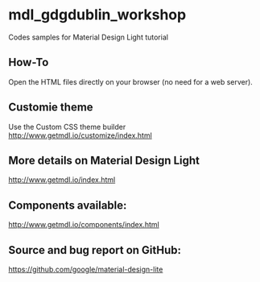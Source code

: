 # mdl_gdgdublin_workshop
Codes samples for Material Design Light tutorial

## How-To
Open the HTML files directly on your browser (no need for a web server).

## Customie theme
Use the Custom CSS theme builder
http://www.getmdl.io/customize/index.html

## More details on Material Design Light
http://www.getmdl.io/index.html

## Components available:
http://www.getmdl.io/components/index.html

## Source and bug report on GitHub:
https://github.com/google/material-design-lite

